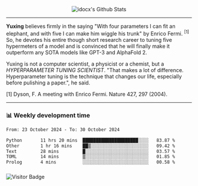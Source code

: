 <div align="center">
    <img align="center" src="https://github-readme-stats.vercel.app/api?username=idocx&show_icons=true&count_private=true&hide_border=true" alt="idocx's Github Stats"></img>
</div>

---

**Yuxing** believes firmly in the saying "With four parameters I can fit an elephant, and with five I can make him wiggle his trunk" by Enrico Fermi. <sup>[1]</sup> So, he devotes his entire though short research career to tuning five hypermeters of a model and is convinced that he will finally make it outperform any SOTA models like GPT-3 and AlphaFold 2.

Yuxing is not a computer scientist, a physicist or a chemist, but a *HYPERPARAMETER TUNING SCIENTIST*. "That makes a lot of difference. Hyperparameter tuning is the technique that changes our life, especially before pulishing a paper.", he said.

[1] Dyson, F. A meeting with Enrico Fermi. Nature 427, 297 (2004).


---

### 📊 Weekly development time
<!--START_SECTION:waka-->

```txt
From: 23 October 2024 - To: 30 October 2024

Python       11 hrs 20 mins  █████████████████████░░░░   83.87 %
Other        1 hr 16 mins    ██▒░░░░░░░░░░░░░░░░░░░░░░   09.42 %
Text         28 mins         █░░░░░░░░░░░░░░░░░░░░░░░░   03.57 %
TOML         14 mins         ▒░░░░░░░░░░░░░░░░░░░░░░░░   01.85 %
Prolog       4 mins          ░░░░░░░░░░░░░░░░░░░░░░░░░   00.58 %
```

<!--END_SECTION:waka-->

### 

![Visitor Badge](https://visitor-badge.laobi.icu/badge?page_id=idocx.idocx)